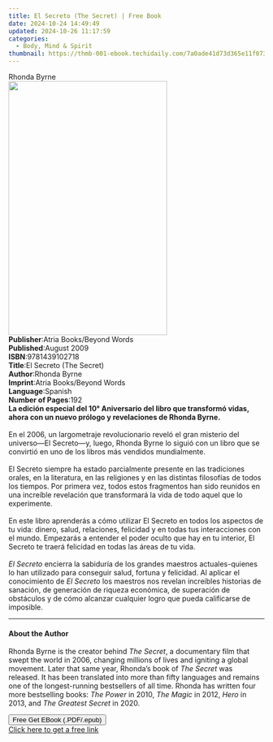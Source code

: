 ```yaml
---
title: El Secreto (The Secret) | Free Book
date: 2024-10-24 14:49:49
updated: 2024-10-26 11:17:59
categories:
  - Body, Mind & Spirit
thumbnail: https://thmb-001-ebook.techidaily.com/7a0ade41d73d365e11f073ca48ac43fb14706a37a08b5b2dd77e4211fbf193ed.jpg
---
```

<main id="book-container">
  <div class="flex flex-col">
    <div class="book-brief flex-1 py-6 px-4 sm:p-6 md:py-10 md:px-8">
      <!-- brief-->
      <div class="book-brief-main">Rhonda Byrne</div>
    </div>
    <div
      class="book-meta-info flex-1 grid gap-4 col-start-1 col-end-3 row-start-1 sm:mb-6 sm:grid-cols-4 lg:gap-6 lg:col-start-2 lg:row-end-6 lg:row-span-6 lg:mb-0"
    >
      <div
        class="book-meta-info-left place-content-center mt-4 p-4 text-sm leading-6 col-start-2 col-span-2 dark:text-slate-400"
      >
        <img
          class="w-full h-500 object-cover rounded-lg sm:h-255 sm:col-span-2 lg:col-span-full"
          src="https://img-001-ebook.techidaily.com/e15273affca1d625d12e7729fdac7e8d8ac1d41f871fcfd60996118cdb83b640.jpg"
          alt=""
          width="312"
          height="500"
        />
      </div>
      <div
        class="book-meta-info-right mt-2 col-start-1 row-start-2 col-span-3 self-center"
      >
        <!-- meta data  -->
        <div class="flex flex-col px-4 md:px-8">
          <div class="flex-1">
            <strong>Publisher</strong>:<span class="px-2"
              >Atria Books/Beyond Words</span
            >
          </div>
          <div class="flex-1">
            <strong>Published</strong>:<span class="px-2">August 2009</span>
          </div>
          <div class="flex-1">
            <strong>ISBN</strong>:<span class="px-2">9781439102718</span>
          </div>
          <div class="flex-1">
            <strong>Title</strong>:<span class="px-2"
              >El Secreto (The Secret)</span
            >
          </div>
          <div class="flex-1">
            <strong>Author</strong>:<span class="px-2">Rhonda Byrne</span>
          </div>
          <div class="flex-1">
            <strong>Imprint</strong>:<span class="px-2"
              >Atria Books/Beyond Words</span
            >
          </div>
          <div class="flex-1">
            <strong>Language</strong>:<span class="px-2">Spanish</span>
          </div>
          <div class="flex-1">
            <strong>Number of Pages</strong>:<span class="px-2">192</span>
          </div>
        </div>
      </div>
    </div>
    <div class="book-description flex-1 py-6 px-4 sm:p-6 md:py-10 md:px-8">
      <div class="book-description-main">
        <div accordion-content="" id="description">
          <b
            >La edición especial del 10° Aniversario del libro que transformó
            vidas, ahora con un nuevo prólogo y revelaciones de Rhonda Byrne.</b
          ><br /><br />En el 2006, un largometraje revolucionario reveló el gran
          misterio del universo—El Secreto—y, luego, Rhonda Byrne lo siguió con
          un libro que se convirtió en uno de los libros más vendidos
          mundialmente.<br />
          <br />El Secreto siempre ha estado parcialmente presente en las
          tradiciones orales, en la literatura, en las religiones y en las
          distintas filosofías de todos los tiempos. Por primera vez, todos
          estos fragmentos han sido reunidos en una increíble revelación que
          transformará la vida de todo aquel que lo experimente.<br />
          <br />En este libro aprenderás a cómo utilizar El Secreto en todos los
          aspectos de tu vida: dinero, salud, relaciones, felicidad y en todas
          tus interacciones con el mundo. Empezarás a entender el poder oculto
          que hay en tu interior, El Secreto te traerá felicidad en todas las
          áreas de tu vida.<br />
          <br /><i>El Secreto</i> encierra la sabiduría de los grandes maestros
          actuales-quienes lo han utilizado para conseguir salud, fortuna y
          felicidad. Al aplicar el conocimiento de <i>El Secreto</i> los
          maestros nos revelan increíbles historias de sanación, de generación
          de riqueza económica, de superación de obstáculos y de cómo alcanzar
          cualquier logro que pueda calificarse de imposible.
        </div>
        <div class="accordion-fader"></div>
      </div>
    </div>
    <div class="book-excerpts flex-1 py-6 px-4 sm:p-6 md:py-10 md:px-8">
      <!-- excerpts-->
      <div class="book-excerpts-main">
        <hr />
        <h4 class="placeholder placeholder-heading">
          <span>About the Author</span>
        </h4>
        <p>
          Rhonda Byrne is the creator behind&nbsp;<i>The Secret</i>, a
          documentary film that swept the world in 2006, changing millions of
          lives and igniting a global movement. Later that same year, Rhonda’s
          book of&nbsp;<i>The Secret&nbsp;</i>was released. It has been
          translated into more than fifty languages and remains one of the
          longest-running bestsellers of all time. Rhonda has written four more
          bestselling books:&nbsp;<i>The Power</i>&nbsp;in 2010,&nbsp;<i
            >The Magic</i
          >&nbsp;in 2012,&nbsp;<i>Hero</i>&nbsp;in 2013, and&nbsp;<i
            >The Greatest Secret</i
          >&nbsp;in 2020.
        </p>
      </div>
    </div>
    <div
      class="book-about-author flex-1 py-6 px-4 sm:p-6 md:py-10 md:px-8"
    ></div>
    <div class="book-free-get flex-1 py-6 px-4 sm:p-6 md:py-10 md:px-8">
      <button
        id="btn-free-get"
        class="bg-blue-500 hover:bg-blue-700 text-white font-bold py-2 px-4 rounded"
      >
        Free Get EBook (.PDF/.epub)
      </button>
      <div id="countdown-display" class="px-2 text-lg mt-2"></div>
      <a
        id="free-link"
        class="hidden bg-blue-500 hover:bg-blue-700 text-white font-bold py-2 px-4 rounded"
        href="https://www.ebooks.com/en-us/book/461984/el-secreto-the-secret/rhonda-byrne/"
        target="_blank"
        >Click here to get a free link</a
      >
    </div>
    <script>
      let countdownTime = 0;
      let countdownInterval = null;
      document
        .getElementById('btn-free-get')
        .addEventListener('click', startCountdown);
      function startCountdown() {
        countdownTime = new Date().getTime() + 60000 * 3;
        countdownInterval = setInterval(updateCountdown, 1000);
        document.getElementById('btn-free-get').disabled = true;
        document
          .getElementById('btn-free-get')
          .classList.add('bg-gray-500', 'cursor-not-allowed');
      }
      function updateCountdown() {
        let currentTime = new Date().getTime();
        let timeLeft = countdownTime - currentTime;
        let secondsLeft = Math.floor(timeLeft / 1000);
        document.getElementById('countdown-display').innerHTML =
          `Remaining time: ${secondsLeft} seconds.`;
        if (secondsLeft <= 0) {
          clearInterval(countdownInterval);
          document.getElementById('btn-free-get').classList.add('hidden');
          document.getElementById('free-link').classList.remove('hidden');
          document.getElementById('countdown-display').innerHTML = '';
        }
      }
    </script>
  </div>
</main>
